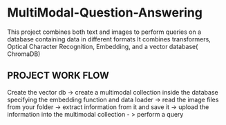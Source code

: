 # MultiModal-Question-Answering
This project combines both text and images to perform queries on a database containing data in different formats
It combines transformers, Optical Character Recognition, Embedding, and a vector database( ChromaDB)
  ## PROJECT WORK FLOW
Create the vector db -> create a multimodal collection inside the database specifying the embedding function and data loader -> read the image files from your folder -> extract information from it and save it -> upload the information into the multimodal collection - > perform a query

